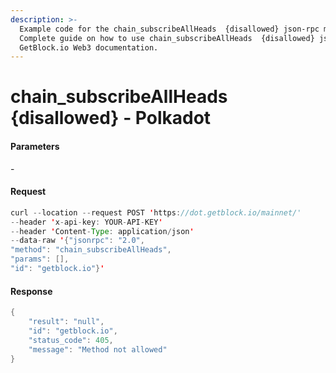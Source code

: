 ```yaml
---
description: >-
  Example code for the chain_subscribeAllHeads  {disallowed} json-rpc method.
  Сomplete guide on how to use chain_subscribeAllHeads  {disallowed} json-rpc in
  GetBlock.io Web3 documentation.
---
```


# chain\_subscribeAllHeads {disallowed} - Polkadot

#### Parameters

\-

#### Request

```java
curl --location --request POST 'https://dot.getblock.io/mainnet/' 
--header 'x-api-key: YOUR-API-KEY' 
--header 'Content-Type: application/json' 
--data-raw '{"jsonrpc": "2.0",
"method": "chain_subscribeAllHeads",
"params": [],
"id": "getblock.io"}'
```

#### Response

```java
{
    "result": "null",
    "id": "getblock.io",
    "status_code": 405,
    "message": "Method not allowed"
}
```
